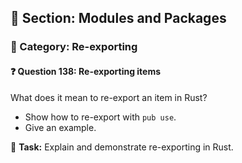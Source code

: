 ## 📘 Section: Modules and Packages  
### 🔹 Category: Re-exporting  
#### ❓ Question 138: Re-exporting items

What does it mean to re-export an item in Rust?

- Show how to re-export with `pub use`.
- Give an example.

🔧 **Task:** Explain and demonstrate re-exporting in Rust.
